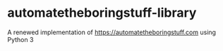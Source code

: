 # automatetheboringstuff-library
A renewed implementation of https://automatetheboringstuff.com using Python 3
